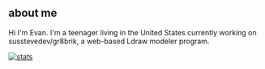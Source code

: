 ## about me

Hi I'm Evan. I'm a teenager living in the United States currently working on susstevedev/gr8brik, a web-based Ldraw modeler program.

[![stats](https://github-readme-stats.vercel.app/api?username=susstevedev)]([https://github.com/susstevedev/github-readme-stats](https://github-readme-stats.vercel.app/api?username=susstevedev))

<!--
**susstevedev/susstevedev** is a ✨ _special_ ✨ repository because its `README.md` (this file) appears on your GitHub profile.

Here are some ideas to get you started:

- 🔭 I’m currently working on ...
- 🌱 I’m currently learning ...
- 👯 I’m looking to collaborate on ...
- 🤔 I’m looking for help with ...
- 💬 Ask me about ...
- 📫 How to reach me: ...
- 😄 Pronouns: ...
- ⚡ Fun fact: ...
-->
